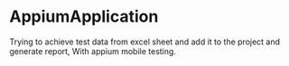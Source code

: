 # AppiumApplication
Trying to achieve test data from excel sheet and add it to the project and generate report,  With appium mobile testing.

